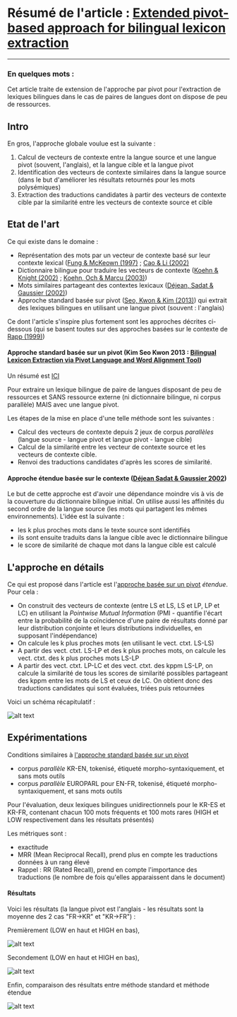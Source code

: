 # Résumé de l'article : [Extended pivot-based approach for bilingual lexicon extraction](http://www.researchgate.net/profile/Hyeongwon_Seo/publication/268049712_Extended_pivot-based_approach_for_bilingual_lexicon_extraction/links/546073450cf27487b450c275.pdf)
---------

### En quelques mots : 
Cet article traite de extension de l'approche par pivot pour l'extraction de lexiques bilingues dans le cas de paires de langues dont on dispose de peu de ressources.



## Intro
En gros, l'approche globale voulue est la suivante :

1. Calcul de vecteurs de contexte entre la langue source et une langue pivot (souvent, l'anglais), et la langue cible et la langue pivot
2. Identification des vecteurs de contexte similaires dans la langue source (dans le but d'améliorer les résultats retournés pour les mots polysémiques)
3. Extraction des traductions candidates à partir des vecteurs de contexte cible par la similarité entre les vecteurs de contexte source et cible


## Etat de l'art

Ce qui existe dans le domaine :

* Représentation des mots par un vecteur de contexte basé sur leur contexte lexical ([Fung & McKeown (1997)](http://www.cs.columbia.edu/nlp/papers/1997/fung_mckeown_97.pdf) ; [Cao & Li (2002)](http://research.microsoft.com/en-us/people/hangli/cao-li-coling02.pdf?origin=publication_detail)
* Dictionnaire bilingue pour traduire les vecteurs de contexte ([Koehn & Knight (2002)](http://homepages.inf.ed.ac.uk/pkoehn/publications/learnlex2002.pdf) ; [Koehn, Och & Marcu (2003)](http://www.dtic.mil/dtic/tr/fulltext/u2/a461156.pdf))
* Mots similaires partageant des contextes lexicaux ([Déjean, Sadat & Gaussier (2002)](http://acl-arc.comp.nus.edu.sg/archives/acl-arc-090501d3/data/pdf/anthology-PDF/C/C02/C02-1166.pdf))
* Approche standard basée sur pivot ([Seo, Kwon & Kim (2013)](http://www.aclweb.org/anthology/W13-2502)) qui extrait des lexiques bilingues en utilisant une langue pivot (souvent : l'anglais)


Ce dont l'article s'inspire plus fortement sont les approches décrites ci-dessous (qui se basent toutes sur des approches basées sur le contexte de [Rapp (1999)](http://www.aclweb.org/anthology/P99-1067))

#### Approche standard basée sur un pivot (Kim Seo Kwon 2013 : [Bilingual Lexicon Extraction via Pivot Language and Word Alignment Tool](http://www.aclweb.org/anthology/W13-2502))

Un résumé est [ICI](https://github.com/allinard/Multi-alignement-en-corpus-comparables/blob/master/Articles/resumeKwoSeoKim13.md)

Pour extraire un lexique bilingue de paire de langues disposant de peu de ressources et SANS ressource externe (ni dictionnaire bilingue, ni corpus parallèle) MAIS avec une langue pivot. 

Les étapes de la mise en place d'une telle méthode sont les suivantes :

* Calcul des vecteurs de contexte depuis 2 jeux de corpus *parallèles* (langue source - langue pivot et langue pivot - langue cible)
* Calcul de la similarité entre les vecteur de contexte source et les vecteurs de contexte cible.
* Renvoi des traductions candidates d'après les scores de similarité.



#### Approche étendue basée sur le contexte ([Déjean Sadat & Gaussier 2002](http://acl-arc.comp.nus.edu.sg/archives/acl-arc-090501d3/data/pdf/anthology-PDF/C/C02/C02-1166.pdf))

Le but de cette approche est d'avoir une dépendance moindre vis à vis de la couverture du dictionnaire bilingue initial. On utilise aussi les affinités du second ordre de la langue source (les mots qui partagent les mêmes environnements). L'idée est la suivante :

* les k plus proches mots dans le texte source sont identifiés
* ils sont ensuite traduits dans la langue cible avec le dictionnaire bilingue
* le score de similarité de chaque mot dans la langue cible est calculé







## L'approche en détails

Ce qui est proposé dans l'article est l'[approche basée sur un pivot](https://github.com/allinard/Multi-alignement-en-corpus-comparables/blob/master/Articles/resumeKwoSeoKim13.md) _étendue_. Pour cela :

* On construit des vecteurs de contexte (entre LS et LS, LS et LP, LP et LC) en utilisant la *Pointwise Mutual Information* (PMI - quantifie l'écart entre la probabilité de la coïncidence d'une paire de résultats donné par leur distribution conjointe et leurs distributions individuelles, en supposant l'indépendance)
* On calcule les k plus proches mots (en utilisant le vect. ctxt. LS-LS)
* A partir des vect. ctxt. LS-LP et des k plus proches mots, on calcule les vect. ctxt. des k plus proches mots LS-LP
* A partir des vect. ctxt. LP-LC et des vect. ctxt. des kppm LS-LP, on calcule la similarité de tous les scores de similarité possibles partageant des kppm entre les mots de LS et ceux de LC. On obtient donc des traductions candidates qui sont évaluées, triées puis retournées

Voici un schéma récapitulatif :

![alt text][fig1]



## Expérimentations

Conditions similaires à [l'approche standard basée sur un pivot](https://github.com/allinard/Multi-alignement-en-corpus-comparables/blob/master/Articles/resumeKwoSeoKim13.md)

* corpus *parallèle* KR-EN, tokenisé, étiqueté morpho-syntaxiquement, et sans mots outils 
* corpus *parallèle* EUROPARL pour EN-FR, tokenisé, étiqueté morpho-syntaxiquement, et sans mots outils

Pour l'évaluation, deux lexiques bilingues unidirectionnels pour le KR-ES et KR-FR, contenant chacun 100 mots fréquents et 100 mots rares (HIGH et LOW respectivement dans les résultats présentés)

Les métriques sont : 
* exactitude
* MRR (Mean Reciprocal Recall), prend plus en compte les traductions données à un rang élevé
* Rappel : RR (Rated Recall), prend en compte l'importance des traductions (le nombre de fois qu'elles apparaissent dans le document)

#### Résultats 

Voici les résultats (la langue pivot est l'anglais - les résultats sont la moyenne des 2 cas "FR->KR" et "KR->FR") :

Premièrement (LOW en haut et HIGH en bas), 

![alt text][fig2]

Secondement (LOW en haut et HIGH en bas), 

![alt text][fig3]

Enfin, comparaison des résultats entre méthode standard et méthode étendue

![alt text][fig4]






[fig1]: https://github.com/allinard/Multi-alignement-en-corpus-comparables/blob/master/Articles/images/SeoKwonKim14Fig1.png "Structure générale de la méthode proposée"
[fig2]: https://github.com/allinard/Multi-alignement-en-corpus-comparables/blob/master/Articles/images/SeoKwonKim14Fig2.png "Exactitude de la méthode proposée"
[fig3]: https://github.com/allinard/Multi-alignement-en-corpus-comparables/blob/master/Articles/images/SeoKwonKim14Fig3.png "MRR de la méthode proposée"
[fig4]: https://github.com/allinard/Multi-alignement-en-corpus-comparables/blob/master/Articles/images/SeoKwonKim14Fig4.png "Comparaison des résultats entre méthode standard et méthode étendue"
